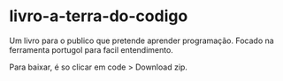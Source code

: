# livro-a-terra-do-codigo
Um livro para o publico que pretende aprender programação. Focado na ferramenta portugol para facil entendimento.

Para baixar, é so clicar em code > Download zip.
